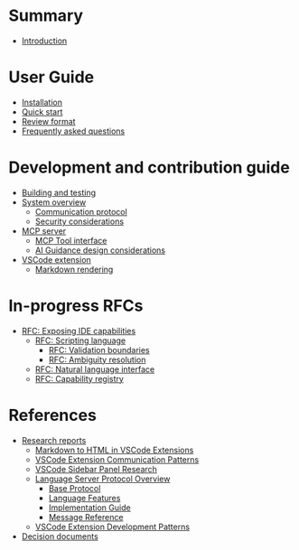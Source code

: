 # Summary

<!-- Claude: consult chapters in this file for deeper background on topics as needed -->

- [Introduction](./introduction.md) <!-- 💡: Project overview, problem statement, and relationship to socratic shell ecosystem -->

# User Guide <!-- 💡: End-user documentation for people using Dialectic in their AI development workflow -->

- [Installation](./installation.md) <!-- 💡: Step-by-step setup for both VSCode extension and MCP server components -->
- [Quick start](./quick-start.md) <!-- 💡: Basic workflow example showing AI assistant → review display → navigation cycle -->
- [Review format](./review-format.md) <!-- 💡: Explains file:line syntax, reference-style links [file:line][], and markdown conventions AI assistants should follow -->
- [Frequently asked questions](./faq.md) <!-- 💡: Anticipated user questions about common errors, expected workflow, purpose, comparisons with other tools, etc -->

# Development and contribution guide <!-- 💡: Technical documentation for contributors and people wanting to understand system internals -->

- [Building and testing](./design/build-and-test.md) <!-- 💡: Development environment setup, build process, and testing procedures -->
- [System overview](./design/overview.md) <!-- 💡: High-level architecture showing MCP server ↔ VSCode extension communication via Unix sockets -->
    - [Communication protocol](./design/protocol.md) <!-- 💡: JSON message format, Unix socket/named pipe IPC, and error handling between components -->
    - [Security considerations](./design/security.md) <!-- 💡: CSP headers, DOMPurify sanitization, and secure webview practices for markdown rendering -->
- [MCP server](./design/mcp-server.md) <!-- 💡: Server implementation details, IPC client logic, and message handling -->
    - [MCP Tool interface](./design/mcp-tool-interface.md) <!-- 💡: API specification for AI assistants calling present_review tool with markdown content -->
    - [AI Guidance design considerations](./design/ai-guidance.md) <!-- 💡: Design decisions made specifically to work well with AI collaboration patterns from socratic shell -->
- [VSCode extension](./design/extension.md) <!-- 💡: Highlights of the VSCode Extension design and implementation: activation, establishing IPC protocol -->
    - [Markdown rendering](./design/markdown-rendering.md) <!-- 💡: markdown-it pipeline, custom renderer rules for file references, and HTML generation process -->

# In-progress RFCs <!-- 💡: Design proposals under active development and discussion -->

- [RFC: Exposing IDE capabilities](./rfcs/ide-capabilities/README.md) <!-- 💡: Proposal for natural language interface to VSCode and LSP features through composable JSON mini-language -->
    - [RFC: Scripting language](./rfcs/ide-capabilities/scripting-language.md) <!-- 💡: JSON mini-language design with function composition and value types -->
        - [RFC: Validation boundaries](./rfcs/ide-capabilities/scripting-language/validation-boundaries.md) <!-- 💡: Where should type checking happen - in the engine or in capability implementations? -->
        - [RFC: Ambiguity resolution](./rfcs/ide-capabilities/scripting-language/ambiguity-resolution.md) <!-- 💡: How functions like {"symbol":{"name":"foo"}} handle multiple matches -->
    - [RFC: Natural language interface](./rfcs/ide-capabilities/natural-language-interface.md) <!-- 💡: How natural language requests get converted to JSON programs -->
    - [RFC: Capability registry](./rfcs/ide-capabilities/capability-registry.md) <!-- 💡: What IDE capabilities to expose initially and their function signatures -->

# References

- [Research reports]() <!-- 💡: Background research that informed design decisions - consult when discussing related technical topics -->
    - [Markdown to HTML in VSCode Extensions](./references/markdown-to-html-in-vscode.md) <!-- 💡: Comprehensive guide on markdown-it dominance (95% of VSCode extensions), custom renderer rules for link handling, multi-layered approach (parser/webview/extension), security with CSP and DOMPurify, command URI patterns. Relevant for: markdown processing, custom link handling, webview security, VSCode extension patterns -->
    - [VSCode Extension Communication Patterns](./references/cli-extension-communication-guide.md) <!-- 💡: Four communication approaches between CLI tools and VSCode extensions: Unix socket/named pipe (recommended), HTTP server, file-based, and remote execution considerations. Covers environmentVariableCollection for discovery, cross-platform compatibility, security best practices. Relevant for: MCP server communication, IPC implementation, CLI-extension integration -->
    - [VSCode Sidebar Panel Research](./references/vscode-extensions-sidebar-panel-research-report.md) <!-- 💡: Complete guide for VSCode extension sidebar panels including TreeDataProvider registration, package.json configuration, debugging strategies. Covers TreeView vs Webview approaches for content display, common configuration issues, and systematic debugging steps. Relevant for: sidebar UI implementation, extension architecture, TreeView/Webview decisions -->
    - [Language Server Protocol Overview](./references/lsp-overview/README.md) <!-- 💡: LSP architecture solving M×N complexity problem with client-server model, JSON-RPC 2.0 messaging, multiple transport options (stdio, sockets, TCP, Node.js IPC). Reduces editor×language integrations from M×N to M+N. Relevant for: protocol design patterns, client-server communication, future LSP integration considerations -->
        - [Base Protocol](./references/lsp-overview/base-protocol.md) <!-- 💡: JSON-RPC 2.0 foundation with HTTP-style headers, Content-Length mandatory for stream communication, request/response/notification model with id correlation, standard and LSP-specific error codes. Relevant for: protocol design, message structure, error handling patterns -->
        - [Language Features](./references/lsp-overview/language-features.md) <!-- 💡: Comprehensive LSP feature catalog including navigation (go-to-definition, find references), information (hover, signature help), code intelligence (completion, actions, lens), formatting, semantic tokens, inlay hints, and diagnostics (push/pull models). Relevant for: code intelligence features, enhanced review experience, future LSP integration -->
        - [Implementation Guide](./references/lsp-overview/implementation-guide.md) <!-- 💡: Practical LSP server/client implementation patterns covering process isolation, message ordering, state management, error handling with exponential backoff, transport configuration (--stdio, --pipe, --socket), three-tier testing strategy, and security considerations (input validation, process isolation, path sanitization). Relevant for: robust IPC implementation, testing strategy, security best practices -->
        - [Message Reference](./references/lsp-overview/message-reference.md) <!-- 💡: Complete LSP message catalog with request/response pairs, notifications, $/prefixed protocol messages, capabilities exchange during initialization, document synchronization (full/incremental), workspace/window features, and proper lifecycle management (initialize → initialized → shutdown → exit). Relevant for: protocol patterns, capability negotiation, document synchronization, future LSP integration -->
    - [VSCode Extension Development Patterns](./references/vscode-extensions-dev-pattern.md) <!-- 💡: Comprehensive guide for VSCode extensions with separate server components covering Extension Development Host (F5) workflow, vsce packaging vs manual installation, yalc vs npm link for local dependencies, monorepo patterns with client/server/shared structure, IPC mechanisms (stdio, sockets, HTTP), setup automation with one-command experiences, and debugging configurations. Based on LSP, DAP, and MCP ecosystem patterns. Relevant for: development workflow, packaging strategy, local dependency management, project structure -->
- [Decision documents]()